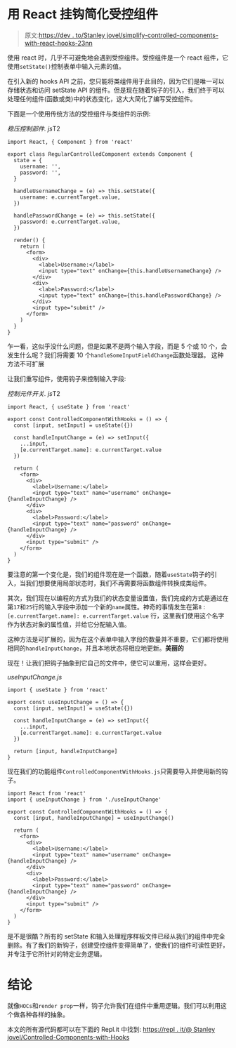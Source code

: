 # 用 React 挂钩简化受控组件

> 原文:[https://dev . to/Stanley jovel/simplify-controlled-components-with-react-hooks-23nn](https://dev.to/stanleyjovel/simplify-controlled-components-with-react-hooks-23nn)

使用 react 时，几乎不可避免地会遇到受控组件。受控组件是一个 react 组件，它使用`setState()`控制表单中输入元素的值。

在引入新的 hooks API 之前，您只能将类组件用于此目的，因为它们是唯一可以存储状态和访问 setState API 的组件。但是现在随着钩子的引入，我们终于可以处理任何组件(函数或类)中的状态变化，这大大简化了编写受控组件。

下面是一个使用传统方法的受控组件与类组件的示例:

*稳压控制部件. js*T2

```
import React, { Component } from 'react'

export class RegularControlledComponent extends Component {
  state = {
    username: '',
    password: '',
  }

  handleUsernameChange = (e) => this.setState({
    username: e.currentTarget.value,
  })

  handlePasswordChange = (e) => this.setState({
    password: e.currentTarget.value,
  })

  render() {
    return (
      <form>
        <div>
          <label>Username:</label>
          <input type="text" onChange={this.handleUsernameChange} />
        </div>
        <div>
          <label>Password:</label>
          <input type="text" onChange={this.handlePasswordChange} />
        </div>
        <input type="submit" />
      </form>
    )
  }
} 
```

乍一看，这似乎没什么问题，但是如果不是两个输入字段，而是 5 个或 10 个，会发生什么呢？我们将需要 10 个`handleSomeInputFieldChange`函数处理器。
这种方法不可扩展

让我们重写组件，使用钩子来控制输入字段:

*控制元件开关. js*T2

```
import React, { useState } from 'react'

export const ControlledComponentWithHooks = () => {
  const [input, setInput] = useState({})

  const handleInputChange = (e) => setInput({
    ...input,
    [e.currentTarget.name]: e.currentTarget.value
  })

  return (
    <form>
      <div>
        <label>Username:</label>
        <input type="text" name="username" onChange={handleInputChange} />
      </div>
      <div>
        <label>Password:</label>
        <input type="text" name="password" onChange={handleInputChange} />
      </div>
      <input type="submit" />
    </form>
  )
} 
```

要注意的第一个变化是，我们的组件现在是一个函数，随着`useState`钩子的引入，当我们想要使用局部状态时，我们不再需要将函数组件转换成类组件。

其次，我们现在以编程的方式为我们的状态变量设置值，我们完成的方式是通过在第`17`和`25`行的输入字段中添加一个新的`name`属性。神奇的事情发生在第`8` : `[e.currentTarget.name]: e.currentTarget.value`
行，这里我们使用这个名字作为状态对象的属性值，并给它分配输入值。

这种方法是可扩展的，因为在这个表单中输入字段的数量并不重要，它们都将使用相同的`handleInputChange`，并且本地状态将相应地更新。**美丽的**

现在！让我们把钩子抽象到它自己的文件中，使它可以重用，这样会更好。

*useInputChange.js*

```
import { useState } from 'react'

export const useInputChange = () => {
  const [input, setInput] = useState({})

  const handleInputChange = (e) => setInput({
    ...input,
    [e.currentTarget.name]: e.currentTarget.value
  })

  return [input, handleInputChange]
} 
```

现在我们的功能组件`ControlledComponentWithHooks.js`只需要导入并使用新的钩子。

```
import React from 'react'
import { useInputChange } from './useInputChange'

export const ControlledComponentWithHooks = () => {
  const [input, handleInputChange] = useInputChange()

  return (
    <form>
      <div>
        <label>Username:</label>
        <input type="text" name="username" onChange={handleInputChange} />
      </div>
      <div>
        <label>Password:</label>
        <input type="text" name="password" onChange={handleInputChange} />
      </div>
      <input type="submit" />
    </form>
  )
} 
```

是不是很酷？所有的 setState 和输入处理程序样板文件已经从我们的组件中完全删除。有了我们的新钩子，创建受控组件变得简单了，使我们的组件可读性更好，并专注于它所针对的特定业务逻辑。

# [](#conclusion)结论

就像`HOCs`和`render prop`一样，钩子允许我们在组件中重用逻辑。我们可以利用这个做各种各样的抽象。

本文的所有源代码都可以在下面的 Repl.it 中找到:
[https://repl . it/@ Stanley jovel/Controlled-Components-with-Hooks](https://repl.it/@StanleyJovel/Controlled-Components-with-Hooks)